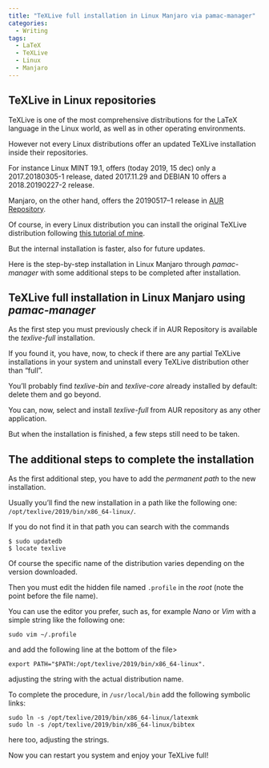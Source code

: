 ```yaml
---
title: "TeXLive full installation in Linux Manjaro via pamac-manager"
categories:
  - Writing
tags:
  - LaTeX
  - TeXLive
  - Linux
  - Manjaro
---
```




## TeXLive in Linux repositories

TeXLive is one of the most comprehensive distributions for the LaTeX language in the Linux world, as well as in other operating environments.

However not every Linux distributions offer an updated TeXLive installation inside their repositories.

For instance Linux MINT 19.1, offers (today 2019, 15 dec) only a 2017.20180305-1 release, dated 2017.11.29 and  DEBIAN 10 offers a 2018.20190227-2 release.

Manjaro, on the other hand, offers the 20190517–1 release in 
[AUR Repository](https://aur.archlinux.org/packages/texlive-full/).

Of course, in every Linux distribution you can install the original TeXLive distribution following [this tutorial of mine](https://francopasut-en.blogspot.com/2016/07/simple-and-fast-installing-of-texlive.html).

But the internal installation is faster, also for future updates.

Here is the step-by-step installation in Linux Manjaro through _pamac-manager_ with some additional steps to be completed after installation.

## TeXLive full installation in Linux Manjaro using _pamac-manager_

As the first step you must previously  check if in AUR Repository is available the _texlive-full_ installation.


If you found it, you have, now,  to check if there are  any partial TeXLive installations in your system and uninstall every TeXLive distribution other than “full”.

You’ll probably find _texlive-bin_ and _texlive-core_ already installed by default: delete them and go beyond.

You can, now, select and install _texlive-full_ from AUR repository as any other application.

But when the installation is finished, a few steps still need to be taken.

## The additional steps to complete the installation ##

As the first additional step, you have to add the _permanent path_ to the new installation. 

Usually you’ll find the new installation in a path like the following one: `/opt/texlive/2019/bin/x86_64-linux/`.

If you do not find it in that path you can search with the commands

``` 
$ sudo updatedb
$ locate texlive
```

Of course the specific name of the distribution varies depending on the version downloaded.

Then you must edit the hidden file  named `.profile` in the _root_ (note the point before the file name).

You can use the editor you prefer, such as, for example _Nano_ or _Vim_ with a simple string like the following one:

```
sudo vim ~/.profile
```

and add the following line at the bottom of the file>

```
export PATH="$PATH:/opt/texlive/2019/bin/x86_64-linux".
```

adjusting the string with  the actual distribution name.

To complete the  procedure, in `/usr/local/bin` add  the following symbolic links:

```
sudo ln -s /opt/texlive/2019/bin/x86_64-linux/latexmk
sudo ln -s /opt/texlive/2019/bin/x86_64-linux/bibtex
```

here too, adjusting the strings.

Now you can restart you system and enjoy your TeXLive full!
